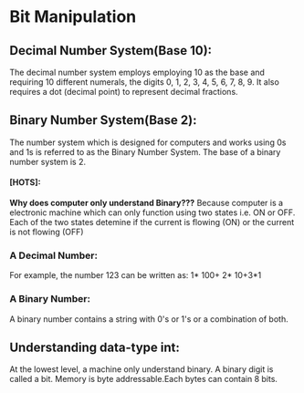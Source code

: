 # Bit Manipulation
## Decimal Number System(Base 10):
The decimal number system employs employing 10 as the base and requiring 10 different numerals, the digits 0, 1, 2, 3, 4, 5, 6, 7, 8, 9. 
It also requires a dot (decimal point) to represent decimal fractions.

## Binary Number System(Base 2):
The number system which is designed for computers and works using 0s and 1s is referred to as the Binary Number System.
The base of a binary number system is 2.
#### [HOTS]:
**Why does computer only understand Binary???**
Because computer is a electronic machine which can only function using two states i.e. ON or OFF. Each of the two states detemine if the current is flowing (ON) or the current is not flowing (OFF)

### A Decimal Number:
For example, the number 123 can be written as: 
1* 100+ 2* 10+3*1

### A Binary Number:
A binary number contains a string with 0's or 1's or a combination of both.

## Understanding data-type int:

At the lowest level, a machine only understand binary. A binary digit is called a bit. Memory is byte addressable.Each bytes can contain 8 bits.

